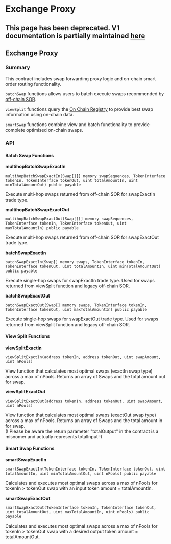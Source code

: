 # Exchange Proxy

## This page has been deprecated. V1 documentation is partially maintained [here](https://docs.balancer.fi/v/v1/smart-contracts/exchange-proxy)

## Exchange Proxy

### Summary

This contract includes swap forwarding proxy logic and on-chain smart order routing functionality.

`batchSwap` functions allows users to batch execute swaps recommended by [off-chain SOR](sor/development.md).

`viewSplit` functions query the [On Chain Registry](on-chain-registry.md) to provide best swap information using on-chain data.

`smartSwap` functions combine view and batch functionality to provide complete optimised on-chain swaps.

### API

#### **Batch Swap Functions**

**multihopBatchSwapExactIn**

`multihopBatchSwapExactIn(Swap[][] memory swapSequences, TokenInterface tokenIn, TokenInterface tokenOut, uint totalAmountIn, uint minTotalAmountOut) public payable`

Execute multi-hop swaps returned from off-chain SOR for swapExactIn trade type.

**multihopBatchSwapExactOut**

`multihopBatchSwapExactOut(Swap[][] memory swapSequences, TokenInterface tokenIn, TokenInterface tokenOut, uint maxTotalAmountIn) public payable`

Execute multi-hop swaps returned from off-chain SOR for swapExactOut trade type.

**batchSwapExactIn**

`batchSwapExactIn(Swap[] memory swaps, TokenInterface tokenIn, TokenInterface tokenOut, uint totalAmountIn, uint minTotalAmountOut) public payable`

Execute single-hop swaps for swapExactIn trade type. Used for swaps returned from viewSplit function and legacy off-chain SOR.

**batchSwapExactOut**

`batchSwapExactOut(Swap[] memory swaps, TokenInterface tokenIn, TokenInterface tokenOut, uint maxTotalAmountIn) public payable`

Execute single-hop swaps for swapExactOut trade type. Used for swaps returned from viewSplit function and legacy off-chain SOR.

#### **View Split Functions**

**viewSplitExactIn**

`viewSplitExactIn(address tokenIn, address tokenOut, uint swapAmount, uint nPools)`

View function that calculates most optimal swaps \(exactIn swap type\) across a max of nPools. Returns an array of Swaps and the total amount out for swap.

**viewSplitExactOut**

`viewSplitExactOut(address tokenIn, address tokenOut, uint swapAmount, uint nPools)`

View function that calculates most optimal swaps \(exactOut swap type\) across a max of nPools. Returns an array of Swaps and the total amount in for swap.  
\(! Please be aware the return parameter "totalOutput" in the contract is a misnomer and actually represents totalInput !\)

#### **Smart Swap Functions**

**smartSwapExactIn**

`smartSwapExactIn(TokenInterface tokenIn, TokenInterface tokenOut, uint totalAmountIn, uint minTotalAmountOut, uint nPools) public payable`

Calculates and executes most optimal swaps across a max of nPools for tokenIn &gt; tokenOut swap with an input token amount = totalAmountIn.

**smartSwapExactOut**

`smartSwapExactOut(TokenInterface tokenIn, TokenInterface tokenOut, uint totalAmountOut, uint maxTotalAmountIn, uint nPools) public payable`

Calculates and executes most optimal swaps across a max of nPools for tokenIn &gt; tokenOut swap with a desired output token amount = totalAmountOut.

